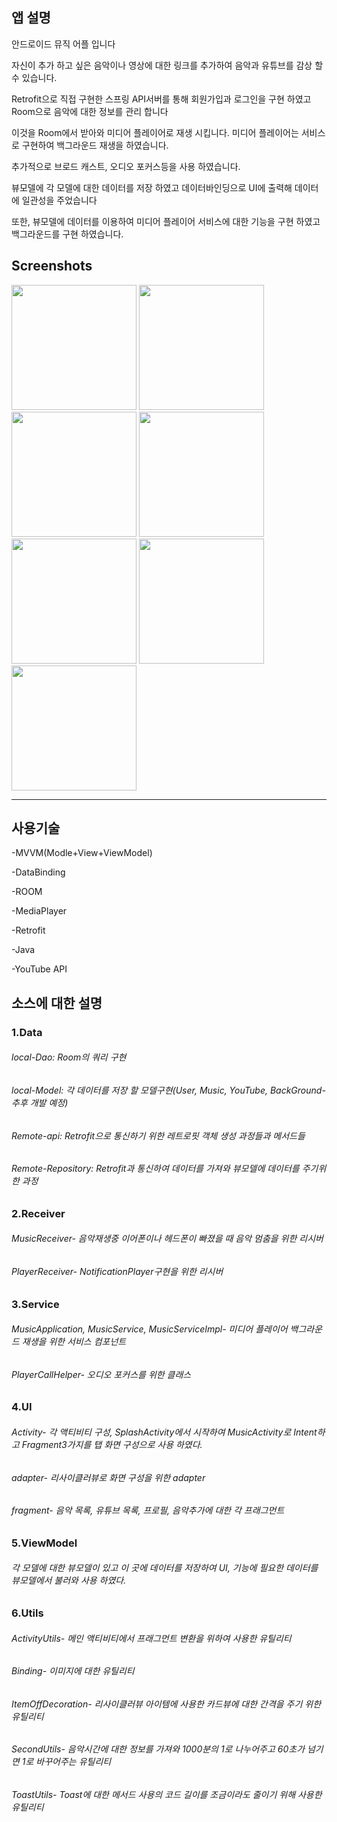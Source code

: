 앱 설명
-------------------
안드로이드 뮤직 어플 입니다    

자신이 추가 하고 싶은 음악이나 영상에 대한 링크를 추가하여 음악과 유튜브를 감상 할 수 있습니다. 

Retrofit으로 직접 구현한 스프링 API서버를 통해 회원가입과 로그인을 구현 하였고 Room으로 음악에 대한 정보를 관리 합니다

이것을 Room에서 받아와 미디어 플레이어로 재생 시킵니다. 미디어 플레이어는 서비스로 구현하여 백그라운드 재생을 하였습니다.   

추가적으로 브로드 캐스트, 오디오 포커스등을 사용 하였습니다.   

뷰모델에 각 모델에 대한 데이터를 저장 하였고 데이터바인딩으로 UI에 출력해 데이터에 일관성을 주었습니다    

또한, 뷰모델에 데이터를 이용하여 미디어 플레이어 서비스에 대한 기능을 구현 하였고 백그라운드를 구현 하였습니다.   



Screenshots
-----------------

<div>
 <img width="200" src="https://user-images.githubusercontent.com/70811978/92327189-e076e080-f092-11ea-971c-738a87a60212.jpg">
  
<img width="200" src="https://user-images.githubusercontent.com/70811978/92327196-ea004880-f092-11ea-941b-d3922e50ed30.jpg">
  

<img width="200" src="https://user-images.githubusercontent.com/70811978/92327322-bd98fc00-f093-11ea-914c-ed127a0abcba.jpg">
  
<img width="200" src="https://user-images.githubusercontent.com/70811978/92327198-ed93cf80-f092-11ea-8e7c-bd73afd3f7c5.jpg">


<img width="200" src="https://user-images.githubusercontent.com/70811978/92327331-ce497200-f093-11ea-80f3-934041b2fd58.jpg">

<img width="200" src="https://user-images.githubusercontent.com/70811978/92327340-dacdca80-f093-11ea-83c7-4d52118380a3.jpg">

<img width="200" src="https://user-images.githubusercontent.com/70811978/92327341-dbfef780-f093-11ea-9e68-bc1357a9a200.jpg">
  
</div>

--------------------


사용기술 
---------------------

-MVVM(Modle+View+ViewModel)        

-DataBinding      

-ROOM      

-MediaPlayer      

-Retrofit      

-Java      

-YouTube API   


소스에 대한 설명
--------------------

### 1.Data
###### local-Dao: Room의 쿼리 구현
###### local-Model: 각 데이터를 저장 할 모델구현(User, Music, YouTube, BackGround- 추후 개발 예정)   

###### Remote-api: Retrofit으로 통신하기 위한 레트로핏 객체 생성 과정들과 메서드들
###### Remote-Repository: Retrofit과 통신하여 데이터를 가져와 뷰모델에 데이터를 주기위한 과정   


### 2.Receiver   
###### MusicReceiver- 음악재생중 이어폰이나 헤드폰이 빠졌을 때 음악 멈춤을 위한 리시버
###### PlayerReceiver- NotificationPlayer구현을 위한 리시버


### 3.Service
###### MusicApplication, MusicService, MusicServiceImpl- 미디어 플레이어 백그라운드 재생을 위한 서비스 컴포넌트
###### PlayerCallHelper- 오디오 포커스를 위한 클래스


### 4.UI
###### Activity- 각 액티비티 구성, SplashActivity에서 시작하여 MusicActivity로 Intent하고 Fragment3가지를 탭 화면 구성으로 사용 하였다.   
###### adapter- 리사이클러뷰로 화면 구성을 위한 adapter   
###### fragment- 음악 목록, 유튜브 목록, 프로필, 음악추가에 대한 각 프래그먼트     


### 5.ViewModel
###### 각 모델에 대한 뷰모델이 있고 이 곳에 데이터를 저장하여 UI, 기능에 필요한 데이터를 뷰모델에서 불러와 사용 하였다.           
     

### 6.Utils
###### ActivityUtils- 메인 액티비티에서 프래그먼트 변환을 위하여 사용한 유틸리티
###### Binding- 이미지에 대한 유틸리티
###### ItemOffDecoration- 리사이클러뷰 아이템에 사용한 카드뷰에 대한 간격을 주기 위한 유틸리티
###### SecondUtils- 음악시간에 대한 정보를 가져와 1000분의 1로 나누어주고 60초가 넘기면 1로 바꾸어주는 유틸리티
###### ToastUtils- Toast에 대한 메서드 사용의 코드 길이를 조금이라도 줄이기 위해 사용한 유틸리티


 
